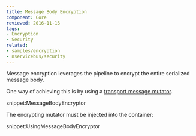 ```yaml
---
title: Message Body Encryption
component: Core
reviewed: 2016-11-16
tags:
- Encryption
- Security
related:
- samples/encryption
- nservicebus/security
---
```



Message encryption leverages the pipeline to encrypt the entire serialized message body.

One way of achieving this is by using a [transport message mutator](/nservicebus/pipeline/message-mutators.md#transport-messages-mutators).

snippet:MessageBodyEncryptor

The encrypting mutator must be injected into the container:

snippet:UsingMessageBodyEncryptor
